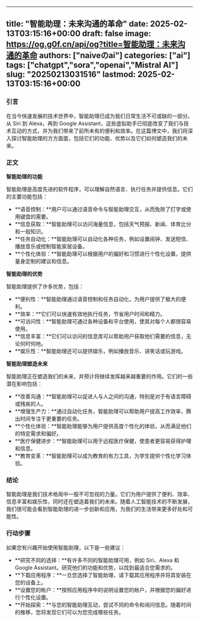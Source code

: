 
---
title: "智能助理：未来沟通的革命"
date: 2025-02-13T03:15:16+00:00
draft: false
image: https://og.g0f.cn/api/og?title=智能助理：未来沟通的革命
authors: ["naiveのai"]
categories: ["ai"]
tags: ["chatgpt","sora","openai","Mistral AI"]
slug: "20250213031516"
lastmod: 2025-02-13T03:15:16+00:00
---
### 引言

在当今快速发展的技术世界中，智能助理已成为我们日常生活不可或缺的一部分。从 Siri 到 Alexa，再到 Google Assistant，这些虚拟助手已彻底改变了我们与技术互动的方式，并为我们带来了前所未有的便利和效率。在这篇博文中，我们将深入探讨智能助理的方方面面，包括它们的功能、优势以及它们如何塑造我们的未来。

### 正文

**智能助理的功能**

智能助理是高度先进的软件程序，可以理解自然语言、执行任务并提供信息。它们的主要功能包括：

* **语音控制：**用户可以通过语音命令与智能助理交互，从而免除了打字或使用键盘的需要。
* **信息获取：**智能助理可以访问海量信息，包括天气预报、新闻、体育比分和一般知识。
* **任务自动化：**智能助理可以自动化各种任务，例如设置闹钟、发送短信、播放音乐或控制智能家居设备。
* **个性化体验：**智能助理可以根据用户的偏好和习惯进行个性化设置，提供量身定制的建议和信息。

**智能助理的优势**

智能助理提供了许多优势，包括：

* **便利性：**智能助理通过语音控制和任务自动化，为用户提供了极大的便利。
* **效率：**它们可以快速有效地执行任务，节省用户时间和精力。
* **可访问性：**智能助理可通过各种设备和平台使用，使其对每个人都很容易使用。
* **信息丰富：**它们可以访问的信息库可以帮助用户获取他们需要的信息，无论何时何地。
* **娱乐性：**智能助理还可以提供娱乐，例如播放音乐、讲笑话或玩游戏。

**智能助理塑造未来**

智能助理正在塑造我们的未来，并预计将继续发挥越来越重要的作用。它们的一些潜在影响包括：

* **改善沟通：**智能助理可以促进人与人之间的沟通，特别是对于有语言障碍或残疾的人。
* **增强生产力：**通过自动化任务，智能助理可以帮助用户提高工作效率，腾出时间专注于更重要的任务。
* **个性化体验：**智能助理能够为用户提供高度个性化的体验，从而满足他们的特定需求和偏好。
* **医疗保健进步：**智能助理可以用于远程医疗保健，使患者更容易获得护理和信息。
* **教育变革：**智能助理可以成为教育的有力工具，为学生提供个性化学习体验。

### 结论

智能助理是我们技术格局中一股不可忽视的力量。它们为用户提供了便利、效率、信息丰富和娱乐性，同时还在塑造着我们的未来。随着人工智能技术的不断发展，我们很可能会看到智能助理的进一步创新和应用，为我们的生活带来更多好处和可能性。

### 行动步骤

如果您有兴趣开始使用智能助理，以下是一些建议：

* **研究不同的选择：**有许多不同的智能助理可用，例如 Siri、Alexa 和 Google Assistant。研究他们的功能和优势，以找到最适合您需求的。
* **下载应用程序：**一旦您选择了智能助理，请下载其应用程序并将其安装在您的设备上。
* **设置您的帐户：**按照应用程序中的说明设置您的帐户，并根据您的偏好进行个性化设置。
* **开始探索：**与您的智能助理互动，尝试不同的命令和询问信息。随着时间的推移，您将发现它们可以为您完成哪些任务。
